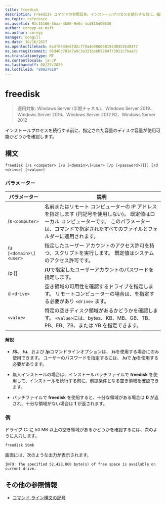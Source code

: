 ```yaml
---
title: freedisk
description: Freedisk コマンドの参照記事。インストールプロセスを続行する前に、指定された容量のディスク容量が使用可能かどうかを確認します。
ms.topic: reference
ms.assetid: 91c15166-5baa-4b80-9e0c-4cd815d00530
author: coreyp-at-msft
ms.author: coreyp
manager: dongill
ms.date: 10/16/2017
ms.openlocfilehash: 6a3f8543e6fd2cff9a4e086068155d84526d9377
ms.sourcegitcommit: 96d46c702e7a9c3a321bbbb5284f73911c7baa3c
ms.translationtype: MT
ms.contentlocale: ja-JP
ms.lasthandoff: 08/27/2020
ms.locfileid: "89027610"
---
```

# <a name="freedisk"></a>freedisk

> 適用対象: Windows Server (半期チャネル)、Windows Server 2019、Windows Server 2016、Windows Server 2012 R2、Windows Server 2012

インストールプロセスを続行する前に、指定された容量のディスク容量が使用可能かどうかを確認します。

## <a name="syntax"></a>構文

```
freedisk [/s <computer> [/u [<domain>\]<user> [/p [<password>]]]] [/d <drive>] [<value>]
```

### <a name="parameters"></a>パラメーター

| パラメーター | 説明 |
| --------- | ----------- |
| /s `<computer>` | 名前またはリモート コンピューターの IP アドレスを指定します (円記号を使用しない)。 既定値はローカル コンピューターです。 このパラメーターは、コマンドで指定されたすべてのファイルとフォルダーに適用されます。 |
| /u `[<domain>\]<user>` | 指定したユーザー アカウントのアクセス許可を持つ、スクリプトを実行します。 既定値はシステムのアクセス許可です。 |
| /p [<password>] | **/U**で指定したユーザーアカウントのパスワードを指定します。 |
| d `<drive>` | 空き領域の可用性を確認するドライブを指定します。 リモートコンピューターの場合は、を指定する必要があり `<drive>` ます。 |
| `<value>` | 特定の空きディスク領域があるかどうかを確認します。 `<value>`には、bytes、KB、MB、GB、TB、PB、EB、ZB、または YB を指定できます。 |

#### <a name="remarks"></a>解説

- **/S、** **/u**、および **/p**コマンドラインオプションは、 **/s**を使用する場合にのみ使用できます。 ユーザーのパスワードを指定するには、 **/u**で **/p**を使用する必要があります。

- 無人インストールの場合は、インストールバッチファイルで **freedisk** を使用して、インストールを続行する前に、前提条件となる空き領域を確認できます。

- バッチファイルで **freedisk** を使用すると、十分な領域がある場合は **0** が返され、十分な領域がない場合は **1** が返されます。

### <a name="examples"></a>例

ドライブ C: に 50 MB 以上の空き領域があるかどうかを確認するには、次のように入力します。

```
freedisk 50mb
```

画面には、次のような出力が表示されます。

```
INFO: The specified 52,428,800 byte(s) of free space is available on current drive.
```

## <a name="additional-references"></a>その他の参照情報

- [コマンド ライン構文の記号](command-line-syntax-key.md)
